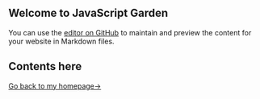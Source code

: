 ## Welcome to JavaScript Garden

You can use the [editor on GitHub](https://github.com/960761/AboutJS/edit/master/README.md) to maintain and preview the content for your website in Markdown files.


## Contents here

[Go back to my homepage->](https://960761.github.io/)
